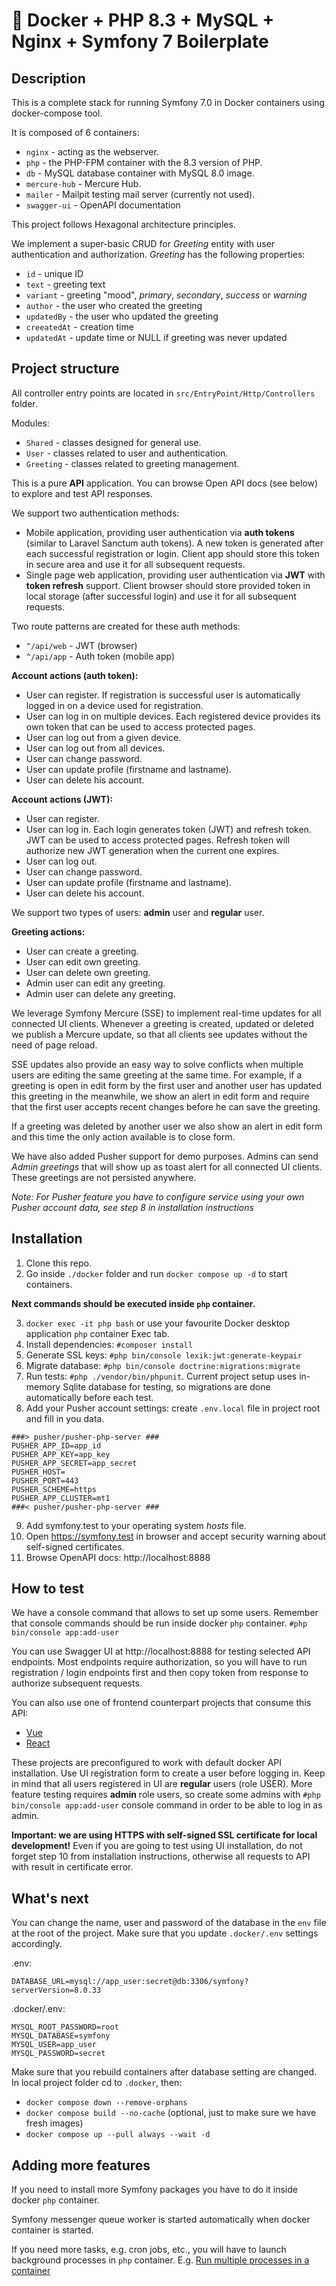 # 🐳 Docker + PHP 8.3 + MySQL + Nginx + Symfony 7 Boilerplate

## Description

This is a complete stack for running Symfony 7.0 in Docker containers using docker-compose tool.

It is composed of 6 containers:

- `nginx` - acting as the webserver.
- `php` - the PHP-FPM container with the 8.3 version of PHP.
- `db` - MySQL database container with MySQL 8.0 image.
- `mercure-hub` - Mercure Hub.
- `mailer` - Mailpit testing mail server (currently not used).
- `swagger-ui` - OpenAPI documentation

This project follows Hexagonal architecture principles.

We implement a super-basic CRUD for *Greeting* entity with user authentication and authorization. *Greeting* has the following properties:
- `id` - unique ID
- `text` - greeting text
- `variant` - greeting "mood", *primary*, *secondary*, *success* or *warning*
- `author` - the user who created the greeting
- `updatedBy` - the user who updated the greeting
- `creeatedAt` - creation time
- `updatedAt` - update time or NULL if greeting was never updated

## Project structure

All controller entry points are located in `src/EntryPoint/Http/Controllers` folder.

Modules:
- `Shared` - classes designed for general use.
- `User` - classes related to user and authentication.
- `Greeting` - classes related to greeting management.

This is a pure **API** application. You can browse Open API docs (see below) to explore and test API responses.

We support two authentication methods:
- Mobile application, providing user authentication via **auth tokens** (similar to Laravel Sanctum auth tokens).
  A new token is generated after each successful registration or login. Client app should store this token in secure area and use it for all subsequent requests.
- Single page web application, providing user authentication via **JWT** with **token refresh** support. Client browser should store provided token in local storage (after successful login) and use it for all subsequent requests.

Two route patterns are created for these auth methods:
- `^/api/web` - JWT (browser)
- `^/api/app` - Auth token (mobile app)

**Account actions (auth token):**
- User can register. If registration is successful user is automatically logged in on a device used for registration.
- User can log in on multiple devices. Each registered device provides its own token that can be used to access protected pages.
- User can log out from a given device.
- User can log out from all devices.
- User can change password.
- User can update profile (firstname and lastname).
- User can delete his account.

**Account actions (JWT):**
- User can register.
- User can log in. Each login generates token (JWT) and refresh token. JWT can be used to access protected pages. Refresh token will authorize new JWT generation when the current one expires.
- User can log out.
- User can change password.
- User can update profile (firstname and lastname).
- User can delete his account.

We support two types of users: **admin** user and **regular** user. 

**Greeting actions:**
- User can create a greeting.
- User can edit own greeting.
- User can delete own greeting.
- Admin user can edit any greeting.
- Admin user can delete any greeting.

We leverage Symfony Mercure (SSE) to implement real-time updates for all connected UI clients. Whenever a greeting is created,
updated or deleted we publish a Mercure update, so that all clients see updates without the need of page reload.

SSE updates also provide an easy way to solve conflicts when multiple users are editing the same greeting at the same time.
For example, if a greeting is open in edit form by the first user and another user has updated this greeting in the meanwhile,
we show an alert in edit form and require that the first user accepts recent changes before he can save the greeting.

If a greeting was deleted by another user we also show an alert in edit form and this time the only action available is to close form.

We have also added Pusher support for demo purposes. Admins can send *Admin greetings* that will show up as toast alert
for all connected UI clients. These greetings are not persisted anywhere.

*Note: For Pusher feature you have to configure service using your own Pusher account data, see step 8 in installation instructions*

## Installation

1. Clone this repo.
2. Go inside `./docker` folder and run `docker compose up -d` to start containers.

**Next commands should be executed inside `php` container.**

3. `docker exec -it php bash` or use your favourite Docker desktop application `php` container Exec tab.
4. Install dependencies: `#composer install`
5. Generate SSL keys: `#php bin/console lexik:jwt:generate-keypair`
6. Migrate database: `#php bin/console doctrine:migrations:migrate`
7. Run tests: `#php ./vendor/bin/phpunit`. Current project setup uses in-memory Sqlite database for testing, so migrations are done automatically before each test.
8. Add your Pusher account settings: create `.env.local` file in project root and fill in you data.
```
###> pusher/pusher-php-server ###
PUSHER_APP_ID=app_id
PUSHER_APP_KEY=app_key
PUSHER_APP_SECRET=app_secret
PUSHER_HOST=
PUSHER_PORT=443
PUSHER_SCHEME=https
PUSHER_APP_CLUSTER=mt1
###< pusher/pusher-php-server ###
```
9. Add symfony.test to your operating system *hosts* file.
10. Open https://symfony.test in browser and accept security warning about self-signed certificates.
11. Browse OpenAPI docs: http://localhost:8888

## How to test

We have a console command that allows to set up some users. Remember that console commands should be run inside docker `php` container.
`#php bin/console app:add-user`

You can use Swagger UI at http://localhost:8888 for testing selected API endpoints. Most endpoints require authorization,
so you will have to run registration / login endpoints first and then copy token from response to authorize subsequent requests.

You can also use one of frontend counterpart projects that consume this API:
- [Vue](https://github.com/alex3493/greetings-ui)
- [React](https://github.com/alex3493/greetings-react-ui)

These projects are preconfigured to work with default docker API installation. Use UI registration form to create a user before logging in.
Keep in mind that all users registered in UI are **regular** users (role USER). More feature testing requires **admin** role users,
so create some admins with `#php bin/console app:add-user` console command in order to be able to log in as admin.

**Important: we are using HTTPS with self-signed SSL certificate for local development!** Even if you are going to test using UI
installation, do not forget step 10 from installation instructions, otherwise all requests to API with result in certificate error.

## What's next

You can change the name, user and password of the database in the `env` file at the root of the project. Make sure that you update `.docker/.env` settings accordingly.

.env:
```
DATABASE_URL=mysql://app_user:secret@db:3306/symfony?serverVersion=8.0.33
```
.docker/.env:
```
MYSQL_ROOT_PASSWORD=root
MYSQL_DATABASE=symfony
MYSQL_USER=app_user
MYSQL_PASSWORD=secret
```

Make sure that you rebuild containers after database setting are changed. In local project folder cd to `.docker`, then:
- `docker compose down --remove-orphans`
- `docker compose build --no-cache` (optional, just to make sure we have fresh images)
- `docker compose up --pull always --wait -d`

## Adding more features

If you need to install more Symfony packages you have to do it inside docker `php` container.

Symfony messenger queue worker is started automatically when docker container is started.

If you need more tasks, e.g. cron jobs, etc., you will have to launch background processes in `php` container.
E.g. [Run multiple processes in a container](https://docs.docker.com/config/containers/multi-service_container/)






